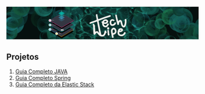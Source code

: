 ![TL](banner-tl.png)
## Projetos 
1. [Guia Completo JAVA](https://techlipe.github.io/Guia-Completo-Elastic-Stack/)
2. [Guia Completo Spring](https://techlipe.github.io/Guia-Completo-Elastic-Stack/)
3. [Guia Completo da Elastic Stack](https://techlipe.github.io/Guia-Completo-Elastic-Stack/)
